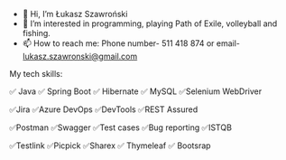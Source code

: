 - 👋 Hi, I’m Łukasz Szawroński
- 👀 I’m interested in programming, playing Path of Exile, volleyball and fishing.
- 📫 How to reach me: Phone number- 511 418 874 or email- lukasz.szawronski@gmail.com

My tech skills:

✅ Java ✅ Spring Boot ✅ Hibernate ✅ MySQL ✅Selenium WebDriver

 ✅Jira ✅Azure DevOps ✅DevTools ✅REST Assured 
 
✅Postman ✅Swagger ✅Test cases ✅Bug reporting ✅ISTQB

✅Testlink ✅Picpick ✅Sharex ✅ Thymeleaf ✅ Bootsrap
